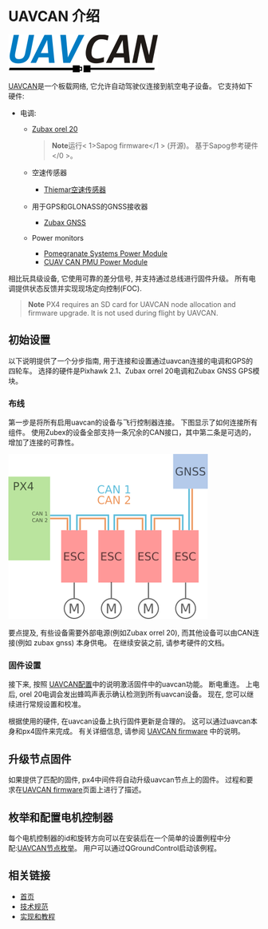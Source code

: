 # UAVCAN 介绍

![](../../assets/uavcan-logo-transparent.png)

[UAVCAN](http://uavcan.org)是一个板载网络, 它允许自动驾驶仪连接到航空电子设备。 它支持如下硬件:

* 电调:
  
  * [Zubax orel 20](https://zubax.com/product/zubax-orel-20)
    
    > **Note**运行< 1>Sapog firmware</1 > (开源)。 基于Sapog参考硬件</0 >。</p> </blockquote></li> </ul></li> 
    > 
    > * 空速传感器
    >   
    >   * [Thiemar空速传感器](https://github.com/thiemar/airspeed)
    > * 用于GPS和GLONASS的GNSS接收器 
    >   * [Zubax GNSS](http://zubax.com/product/zubax-gnss)
    > * Power monitors 
    >   * [Pomegranate Systems Power Module](http://docs.px4.io/master/en/power_module/pomegranate_systems_pm.html)
    >   * [CUAV CAN PMU Power Module](http://docs.px4.io/master/en/power_module/cuav_can_pmu.html)</ul> 
    > 
    > 相比玩具级设备, 它使用可靠的差分信号, 并支持通过总线进行固件升级。 所有电调提供状态反馈并实现现场定向控制\(FOC\).
    > 
    > > **Note** PX4 requires an SD card for UAVCAN node allocation and firmware upgrade. It is not used during flight by UAVCAN.
    > 
    > ## 初始设置
    > 
    > 以下说明提供了一个分步指南, 用于连接和设置通过uavcan连接的电调和GPS的四轮车。 选择的硬件是Pixhawk 2.1、Zubax orrel 20电调和Zubax GNSS GPS模块。
    > 
    > ### 布线
    > 
    > 第一步是将所有启用uavcan的设备与飞行控制器连接。 下图显示了如何连接所有组件。 使用Zubex的设备全部支持一条冗余的CAN接口，其中第二条是可选的，增加了连接的可靠性。
    > 
    > ![](../../assets/UAVCAN_wiring.png)
    > 
    > 要点提及, 有些设备需要外部电源\(例如Zubax orrel 20\), 而其他设备可以由CAN连接\(例如 zubax gnss\) 本身供电。 在继续安装之前, 请参考硬件的文档。
    > 
    > ### 固件设置
    > 
    > 接下来, 按照 [UAVCAN配置](../uavcan/node_enumeration.md)中的说明激活固件中的uavcan功能。 断电重连。 上电后, orel 20电调会发出蜂鸣声表示确认检测到所有uavcan设备。 现在, 您可以继续进行常规设置和校准。
    > 
    > 根据使用的硬件, 在uavcan设备上执行固件更新是合理的。 这可以通过uavcan本身和px4固件来完成。 有关详细信息, 请参阅 [UAVCAN firmware](../uavcan/node_firmware.md) 中的说明。
    > 
    > ## 升级节点固件
    > 
    > 如果提供了匹配的固件, px4中间件将自动升级uavcan节点上的固件。 过程和要求在[UAVCAN firmware](../uavcan/node_firmware.md)页面上进行了描述。
    > 
    > ## 枚举和配置电机控制器
    > 
    > 每个电机控制器的id和旋转方向可以在安装后在一个简单的设置例程中分配:[UAVCAN节点枚举](../uavcan/node_enumeration.md)。 用户可以通过QGroundControl启动该例程。
    > 
    > ## 相关链接
    > 
    > * [首页](http://uavcan.org)
    > * [技术规范](http://uavcan.org/Specification)
    > * [实现和教程](http://uavcan.org/Implementations)